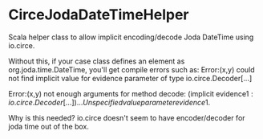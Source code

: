 # CirceJodaDateTimeHelper

Scala helper class to allow implicit encoding/decode Joda DateTime using io.circe.

Without this, if your case class defines an element as org.joda.time.DateTime, you'll get compile errors such as:
Error:(x,y) could not find implicit value for evidence parameter of type io.circe.Decoder[...]

Error:(x,y) not enough arguments for method decode: (implicit evidence$1: io.circe.Decoder[...])...
Unspecified value parameter evidence$1.

Why is this needed?
io.circe doesn't seem to have encoder/decoder for joda time out of the box.
